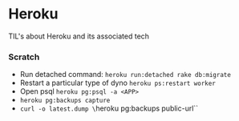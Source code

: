 # Heroku

TIL's about Heroku and its associated tech

### Scratch

* Run detached command: `heroku run:detached rake db:migrate`
* Restart a particular type of dyno `heroku ps:restart worker`
* Open psql `heroku pg:psql -a <APP>`
* `heroku pg:backups capture`
* `curl -o latest.dump \`heroku pg:backups public-url\``
